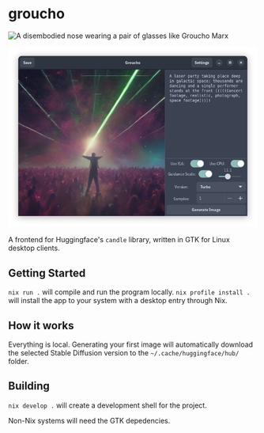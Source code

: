 # groucho

![A disembodied nose wearing a pair of glasses like Groucho Marx](resources/icon-groucho.png)

![An application for generating AI images using Stable Diffusion](resources/screenshot.png)

A frontend for Huggingface's `candle` library, written in GTK for Linux desktop clients.

## Getting Started

`nix run .` will compile and run the program locally. `nix profile install .` will install the app to your system with a desktop entry through Nix. 

## How it works

Everything is local. Generating your first image will automatically download the selected Stable Diffusion version to the `~/.cache/huggingface/hub/` folder. 

## Building

`nix develop .` will create a development shell for the project. 

Non-Nix systems will need the GTK depedencies. 